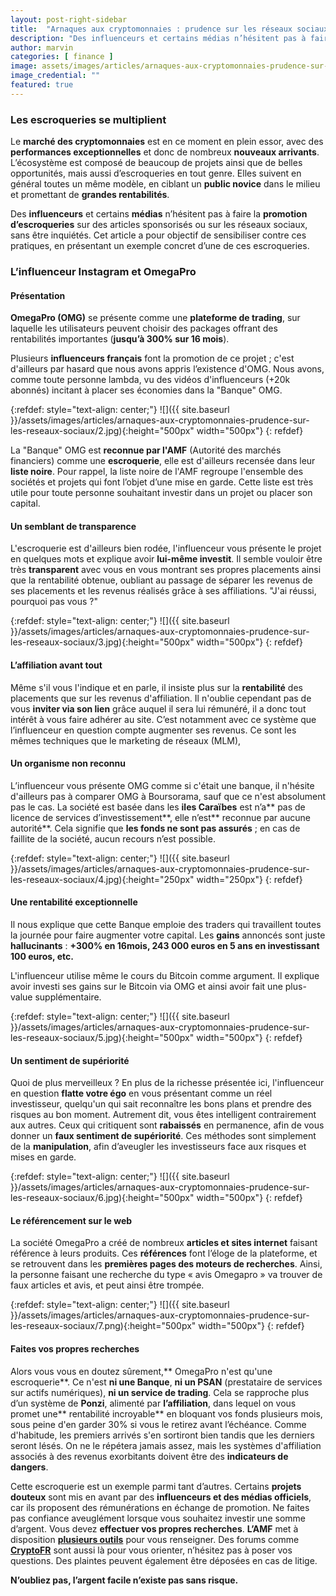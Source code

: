 ```yaml
---
layout: post-right-sidebar
title:  "Arnaques aux cryptomonnaies : prudence sur les réseaux sociaux"
description: "Des influenceurs et certains médias n’hésitent pas à faire la promotion d’escroqueries sur des articles sponsorisés ou sur les réseaux sociaux."
author: marvin
categories: [ finance ]
image: assets/images/articles/arnaques-aux-cryptomonnaies-prudence-sur-les-reseaux-sociaux/1.jpg
image_credential: "" 
featured: true
---
```


### Les escroqueries se multiplient

Le **marché des cryptomonnaies** est en ce moment en plein essor, avec des **performances exceptionnelles** et donc de nombreux **nouveaux arrivants**. L’écosystème est composé de beaucoup de projets ainsi que de belles opportunités, mais aussi d’escroqueries en tout genre. Elles suivent en général toutes un même modèle, en ciblant un **public novice** dans le milieu et promettant de **grandes rentabilités**. 

Des **influenceurs** et certains **médias** n’hésitent pas à faire la **promotion d’escroqueries** sur des articles sponsorisés ou sur les réseaux sociaux, sans être inquiétés. Cet article a pour objectif de sensibiliser contre ces pratiques, en présentant un exemple concret d’une de ces escroqueries. 

### L’influenceur Instagram et OmegaPro 

#### Présentation

**OmegaPro (OMG)** se présente comme une **plateforme de trading**, sur laquelle les utilisateurs peuvent choisir des packages offrant des rentabilités importantes (**jusqu’à 300% sur 16 mois**). 

Plusieurs **influenceurs français** font la promotion de ce projet ; c'est d'ailleurs par hasard que nous avons appris l’existence d'OMG. Nous avons, comme toute personne lambda, vu des vidéos d'influenceurs (+20k abonnés) incitant à placer ses économies dans la "Banque" OMG. 

{:refdef: style="text-align: center;"}
![]({{ site.baseurl }}/assets/images/articles/arnaques-aux-cryptomonnaies-prudence-sur-les-reseaux-sociaux/2.jpg){:height="500px" width="500px"}
{: refdef}

La "Banque" OMG est **reconnue par l'AMF** (Autorité des marchés financiers) comme une **escroquerie**, elle est d'ailleurs recensée dans leur **liste noire**. Pour rappel, la liste noire de l'AMF regroupe l'ensemble des sociétés et projets qui font l’objet d’une mise en garde. Cette liste est très utile pour toute personne souhaitant investir dans un projet ou placer son capital.
   
#### Un semblant de transparence

L'escroquerie est d'ailleurs bien rodée, l'influenceur vous présente le projet en quelques mots et explique avoir **lui-même investit**. Il semble vouloir être très **transparent** avec vous en vous montrant ses propres placements ainsi que la rentabilité obtenue, oubliant au passage de séparer les revenus de ses placements et les revenus réalisés grâce à ses affiliations. "J'ai réussi, pourquoi pas vous ?"

{:refdef: style="text-align: center;"}
![]({{ site.baseurl }}/assets/images/articles/arnaques-aux-cryptomonnaies-prudence-sur-les-reseaux-sociaux/3.jpg){:height="500px" width="500px"}
{: refdef}
  

#### L’affiliation avant tout

Même s'il vous l'indique et en parle, il insiste plus sur la **rentabilité** des placements que sur les revenus d'affiliation. Il n'oublie cependant pas de vous **inviter via son lien** grâce auquel il sera lui rémunéré, il a donc tout intérêt à vous faire adhérer au site. 
C’est notamment avec ce système que l’influenceur en question compte augmenter ses revenus. Ce sont les mêmes techniques que le marketing de réseaux (MLM), 

#### Un organisme non reconnu

L’influenceur vous présente OMG comme si c'était une banque, il n'hésite d'ailleurs pas à comparer OMG à Boursorama, sauf que ce n'est absolument pas le cas. La société est basée dans les **iles Caraïbes** est n’a** pas de licence de services d’investissement**, elle n’est** reconnue par aucune autorité**. Cela signifie que **les fonds ne sont pas assurés** ; en cas de faillite de la société, aucun recours n’est possible.

{:refdef: style="text-align: center;"}
![]({{ site.baseurl }}/assets/images/articles/arnaques-aux-cryptomonnaies-prudence-sur-les-reseaux-sociaux/4.jpg){:height="250px" width="250px"}
{: refdef}
 
#### Une rentabilité exceptionnelle

Il nous explique que cette Banque emploie des traders qui travaillent toutes la journée pour faire augmenter votre capital. Les **gains** annoncés sont juste **hallucinants** : **+300% en 16mois, 243 000 euros en 5 ans en investissant 100 euros, etc.**

L'influenceur utilise même le cours du Bitcoin comme argument. Il explique avoir investi ses gains sur le Bitcoin via OMG et ainsi avoir fait une plus-value supplémentaire. 

{:refdef: style="text-align: center;"}
![]({{ site.baseurl }}/assets/images/articles/arnaques-aux-cryptomonnaies-prudence-sur-les-reseaux-sociaux/5.jpg){:height="500px" width="500px"}
{: refdef}
  
#### Un sentiment de supériorité

Quoi de plus merveilleux ? En plus de la richesse présentée ici, l'influenceur en question **flatte votre égo** en vous présentant comme un réel investisseur, quelqu'un qui sait reconnaître les bons plans et prendre des risques au bon moment. Autrement dit, vous êtes intelligent contrairement aux autres. Ceux qui critiquent sont **rabaissés** en permanence, afin de vous donner un **faux sentiment de supériorité**. 
Ces méthodes sont simplement de la **manipulation**, afin d’aveugler les investisseurs face aux risques et mises en garde.

{:refdef: style="text-align: center;"}
![]({{ site.baseurl }}/assets/images/articles/arnaques-aux-cryptomonnaies-prudence-sur-les-reseaux-sociaux/6.jpg){:height="500px" width="500px"}
{: refdef}

#### Le référencement sur le web

La société OmegaPro a créé de nombreux **articles et sites internet** faisant référence à leurs produits. Ces **références** font l’éloge de la plateforme, et se retrouvent dans les **premières pages des moteurs de recherches**. Ainsi, la personne faisant une recherche du type « avis Omegapro » va trouver de faux articles et avis, et peut ainsi être trompée. 

{:refdef: style="text-align: center;"}
![]({{ site.baseurl }}/assets/images/articles/arnaques-aux-cryptomonnaies-prudence-sur-les-reseaux-sociaux/7.png){:height="500px" width="500px"}
{: refdef}

#### Faites vos propres recherches

Alors vous vous en doutez sûrement,** OmegaPro n'est qu'une escroquerie**. Ce n'est **ni une Banque**, **ni un PSAN** (prestataire de services sur actifs numériques), **ni un service de trading**. Cela se rapproche plus d’un système de **Ponzi**, alimenté par **l’affiliation**, dans lequel on vous promet une** rentabilité incroyable** en bloquant vos fonds plusieurs mois, sous peine d'en garder 30% si vous le retirez avant l’échéance. Comme d'habitude, les premiers arrivés s'en sortiront bien tandis que les derniers seront lésés. On ne le répétera jamais assez, mais les systèmes d'affiliation associés à des revenus exorbitants doivent être des **indicateurs de dangers**.


Cette escroquerie est un exemple parmi tant d’autres. Certains **projets douteux** sont mis en avant par des **influenceurs et des médias officiels**, car ils proposent des rémunérations en échange de promotion. Ne faites pas confiance aveuglément lorsque vous souhaitez investir une somme d’argent. Vous devez **effectuer vos propres recherches**. **L’AMF** met à disposition [**plusieurs outils**](https://protectepargne.amf-france.org/) pour vous renseigner. Des forums comme [**CryptoFR**](https://cryptofr.com/) sont aussi là pour vous orienter, n’hésitez pas à poser vos questions. Des plaintes peuvent également être déposées en cas de litige.
 
**N’oubliez pas, l’argent facile n’existe pas sans risque.**
